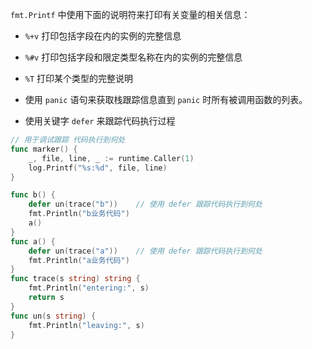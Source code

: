  `fmt.Printf` 中使用下面的说明符来打印有关变量的相关信息：

- `%+v` 打印包括字段在内的实例的完整信息
- `%#v` 打印包括字段和限定类型名称在内的实例的完整信息
- `%T` 打印某个类型的完整说明

- 使用 `panic` 语句来获取栈跟踪信息直到 `panic` 时所有被调用函数的列表。
- 使用关键字 `defer` 来跟踪代码执行过程

```go
// 用于调试跟踪 代码执行到何处
func marker() {
	_, file, line, _ := runtime.Caller(1)
	log.Printf("%s:%d", file, line)
}
```



```go
func b() {
	defer un(trace("b")) 	// 使用 defer 跟踪代码执行到何处
	fmt.Println("b业务代码")
	a()
}
func a() {
	defer un(trace("a")) 	// 使用 defer 跟踪代码执行到何处
	fmt.Println("a业务代码")
}
func trace(s string) string {
	fmt.Println("entering:", s)
	return s
}
func un(s string) {
	fmt.Println("leaving:", s)
}
```

